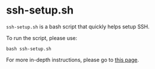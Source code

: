# ssh-setup.sh

`ssh-setup.sh` is a bash script that quickly helps setup SSH.

To run the script, please use:

```shell
bash ssh-setup.sh
```

For more in-depth instructions, please go to
[this page](https://docs.ojosproject.org/teams/url/ssh-setup/).
